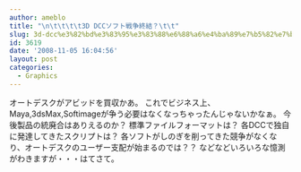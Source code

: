 ```yaml
---
author: ameblo
title: "\n\t\t\t\t3D DCCソフト戦争終結？\t\t"
slug: 3d-dcc%e3%82%bd%e3%83%95%e3%83%88%e6%88%a6%e4%ba%89%e7%b5%82%e7%b5%90%ef%bc%9f
id: 3619
date: '2008-11-05 16:04:56'
layout: post
categories:
  - Graphics
---
```


オートデスクがアビッドを買収かあ。 これでビジネス上、Maya,3dsMax,Softimageが争う必要はなくなっちゃったんじゃないかなぁ。 今後製品の統廃合はありえるのか？ 標準ファイルフォーマットは？ 各DCCで独自に発達してきたスクリプトは？ 各ソフトがしのぎを削ってきた競争がなくなり、オートデスクのユーザー支配が始まるのでは？？ などなどいろいろな憶測がわきますが・・・はてさて。